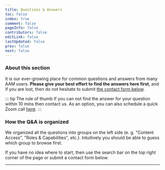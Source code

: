 ```yaml
---
title: Questions & Answers
toc: false
index: true
comment: false
pageInfo: false
contributors: false
editLink: false
lastUpdated: false
prev: false
next: false
---
```


### About this section

It is our ever-growing place for common questions and answers from many AAM users. **Please give your best effort to find the answers here first**, and if you are lost, then do not hesitate to submit [the contact form below](#contact-form).

::: tip The rule of thumb
If you can not find the answer for your question within 10 mins then contact us. As an option, you can also schedule a quick Zoom call [here](https://calendly.com/vasyltech/15min).
:::

### How the Q&A is organized

We organized all the questions into groups on the left side (e. g. "Content Access", "Roles & Capabilities", etc.). Intuitively you should be able to guess which group to browse first.

If you have no idea where to start, then use the search bar on the top right corner of the page or submit a contact form below.

<hr/>

<ContactForm />
